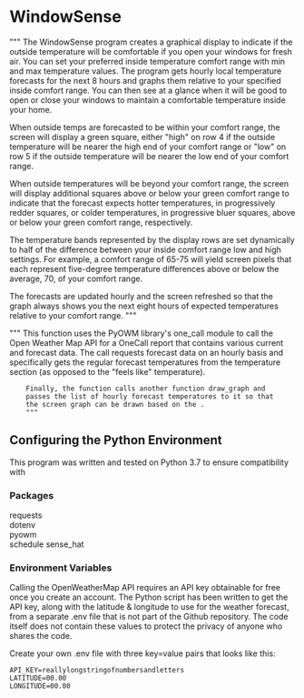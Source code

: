 # WindowSense
 


"""
The WindowSense program creates a graphical display to indicate if the
outside temperature will be comfortable if you open your windows for 
fresh air.  You can set your preferred inside temperature comfort range 
with min and max temperature values.  The program gets hourly local 
temperature forecasts for the next 8 hours and graphs them relative to 
your specified inside comfort range.  You can then see at a glance when 
it will be good to open or close your windows to maintain a comfortable 
temperature inside your home.

When outside temps are forecasted to be within your comfort range, the 
screen will display a green square, either "high" on row 4 if the outside
temperature will be nearer the high end of your comfort range or "low" on row 5
if the outside temperature will be nearer the low end of your comfort range.

When outside temperatures will be beyond your comfort range, the screen will
display additional squares above or below your green comfort range to indicate
that the forecast expects hotter temperatures, in progressively redder squares,
or colder temperatures, in progressive bluer squares, above or below your green
comfort range, respectively.

The temperature bands represented by the display rows are set dynamically to
half of the difference between your inside comfort range low and high settings.
For example, a comfort range of 65-75 will yield screen pixels that each
represent five-degree temperature differences above or below the average, 70,
of your comfort range.

The forecasts are updated hourly and the screen refreshed so that the graph
always shows you the next eight hours of expected temperatures relative to your
comfort range.
"""

 """
        This function uses the PyOWM library's one_call module to call
        the Open Weather Map API for a OneCall report that contains
        various current and forecast data.  The call requests forecast
        data on an hourly basis and specifically gets the regular
        forecast temperatures from the temperature section (as opposed
        to the "feels like" temperature).

        Finally, the function calls another function draw_graph and
        passes the list of hourly forecast temperatures to it so that
        the screen graph can be drawn based on the .
        """


## Configuring the Python Environment

This program was written and tested on Python 3.7 to ensure compatibility with 

### Packages
requests  
dotenv  
pyowm  
schedule
sense_hat

### Environment Variables

Calling the OpenWeatherMap API requires an API key obtainable for free once you create an account.  The Python script has been written to get the API key, along with the latitude & longitude to use for the weather forecast, from a separate .env file that is not part of the Github repository.  The code itself does not contain these values to protect the privacy of anyone who shares the code.  

Create your own .env file with three key=value pairs that looks like this:

`API_KEY=reallylongstringofnumbersandletters`  
`LATITUDE=00.00`  
`LONGITUDE=00.00`